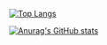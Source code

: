 

[![Top Langs](https://github-readme-stats.vercel.app/api/top-langs/?username=Davidshb)](https://github.com/anuraghazra/github-readme-stats)

[![Anurag's GitHub stats](https://github-readme-stats.vercel.app/api?username=Davidshb)](https://github.com/anuraghazra/github-readme-stats)

